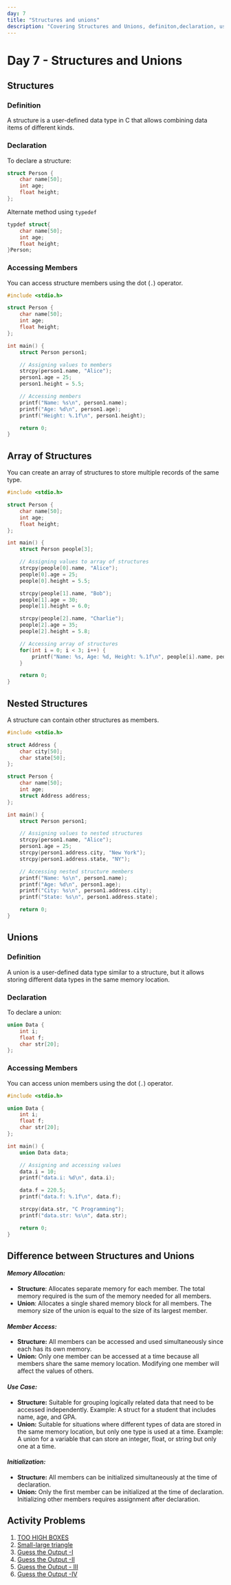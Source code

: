 ```yaml
---
day: 7
title: "Structures and unions"
description: "Covering Structures and Unions, definiton,declaration, usage and their differences"
---
```



# Day 7 - Structures and Unions

## Structures

### Definition
A structure is a user-defined data type in C that allows combining data items of different kinds.

### Declaration
To declare a structure:
```c
struct Person {
    char name[50];
    int age;
    float height;
};
```
Alternate method using `typedef`
```c
typdef struct{
    char name[50];
    int age;
    float height;
}Person;
```
### Accessing Members
You can access structure members using the dot (`.`) operator.
```c
#include <stdio.h>

struct Person {
    char name[50];
    int age;
    float height;
};

int main() {
    struct Person person1;

    // Assigning values to members
    strcpy(person1.name, "Alice");
    person1.age = 25;
    person1.height = 5.5;

    // Accessing members
    printf("Name: %s\n", person1.name);
    printf("Age: %d\n", person1.age);
    printf("Height: %.1f\n", person1.height);

    return 0;
}
```

## Array of Structures
You can create an array of structures to store multiple records of the same type.
```c
#include <stdio.h>

struct Person {
    char name[50];
    int age;
    float height;
};

int main() {
    struct Person people[3];

    // Assigning values to array of structures
    strcpy(people[0].name, "Alice");
    people[0].age = 25;
    people[0].height = 5.5;

    strcpy(people[1].name, "Bob");
    people[1].age = 30;
    people[1].height = 6.0;

    strcpy(people[2].name, "Charlie");
    people[2].age = 35;
    people[2].height = 5.8;

    // Accessing array of structures
    for(int i = 0; i < 3; i++) {
        printf("Name: %s, Age: %d, Height: %.1f\n", people[i].name, people[i].age, people[i].height);
    }

    return 0;
}
```

## Nested Structures
A structure can contain other structures as members.
```c
#include <stdio.h>

struct Address {
    char city[50];
    char state[50];
};

struct Person {
    char name[50];
    int age;
    struct Address address;
};

int main() {
    struct Person person1;

    // Assigning values to nested structures
    strcpy(person1.name, "Alice");
    person1.age = 25;
    strcpy(person1.address.city, "New York");
    strcpy(person1.address.state, "NY");

    // Accessing nested structure members
    printf("Name: %s\n", person1.name);
    printf("Age: %d\n", person1.age);
    printf("City: %s\n", person1.address.city);
    printf("State: %s\n", person1.address.state);

    return 0;
}
```

## Unions

### Definition
A union is a user-defined data type similar to a structure, but it allows storing different data types in the same memory location.

### Declaration
To declare a union:
```c
union Data {
    int i;
    float f;
    char str[20];
};
```

### Accessing Members
You can access union members using the dot (`.`) operator.
```c
#include <stdio.h>

union Data {
    int i;
    float f;
    char str[20];
};

int main() {
    union Data data;

    // Assigning and accessing values
    data.i = 10;
    printf("data.i: %d\n", data.i);

    data.f = 220.5;
    printf("data.f: %.1f\n", data.f);

    strcpy(data.str, "C Programming");
    printf("data.str: %s\n", data.str);

    return 0;
}
```

## Difference between Structures and Unions

#### *Memory Allocation:*

 - **Structure**: Allocates separate memory for each member. The total memory required is the sum of the memory needed for all members.
 - **Union**: Allocates a single shared memory block for all members. The memory size of the union is equal to the size of its largest member.
#### *Member Access:*

- **Structure:** All members can be accessed and used simultaneously since each has its own memory.
- **Union:** Only one member can be accessed at a time because all members share the same memory location. Modifying one member will affect the values of others.
#### *Use Case:*  

- **Structure:** Suitable for grouping logically related data that need to be accessed independently. Example: A struct for a student that includes name, age, and GPA.
- **Union:** Suitable for situations where different types of data are stored in the same memory location, but only one type is used at a time. Example: A union for a variable that can store an integer, float, or string but only one at a time.
#### *Initialization:*
- **Structure:** All members can be initialized simultaneously at the time of declaration.
- **Union:** Only the first member can be initialized at the time of declaration. Initializing other members requires assignment after declaration.
## Activity Problems  
1. [TOO HIGH BOXES](https://www.hackerrank.com/challenges/too-high-boxes/problem?isFullScreen=true)
2. [Small-large triangle](https://www.hackerrank.com/challenges/small-triangles-large-triangles/problem)
3. [Guess the Output -I](https://www.geeksforgeeks.org/questions/c-structure-union-question-1/)
4. [Guess the Output -II](https://www.geeksforgeeks.org/questions/c-c-quiz-112-question-1/)
5. [Guess the Output - III](https://www.geeksforgeeks.org/questions/c-c-quiz-112-question-3/)
6. [Guess the Output -IV](https://www.geeksforgeeks.org/questions/c-c-quiz-112-question-4/)
<!-- TODO -->
